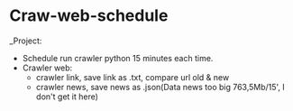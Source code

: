 # Craw-web-schedule
_Project:
  * Schedule run crawler python 15 minutes each time.
  * Crawler web:  
       + crawler link, save link as .txt, compare url old & new
       + crawler news, save news as .json(Data news too big 763,5Mb/15', I don't get it here)


